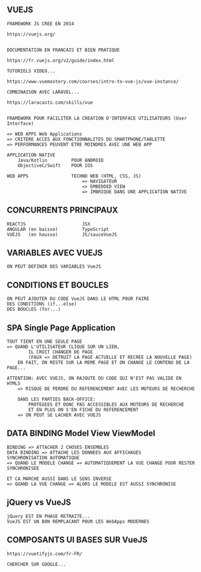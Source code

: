 ## VUEJS

    FRAMEWORK JS CREE EN 2014

    https://vuejs.org/


    DOCUMENTATION EN FRANCAIS ET BIEN PRATIQUE

    https://fr.vuejs.org/v2/guide/index.html

    TUTORIELS VIDEO...

    https://www.vuemastery.com/courses/intro-to-vue-js/vue-instance/

    COMBINAISON AVEC LARAVEL...

    https://laracasts.com/skills/vue


    FRAMEWORK POUR FACILITER LA CREATION D'INTERFACE UTILISATEURS (User Interface)

    => WEB APPS Web Applications
    => CRITERE ACCES AUX FONCTIONNALITES DU SMARTPHONE/TABLETTE
    => PERFORMANCES PEUVENT ETRE MOINDRES AVEC UNE WEB APP

    APPLICATION NATIVE
        Java/Kotlin         POUR ANDROID
        ObjectiveC/Swift    POUR IOS

    WEB APPS                TECHNO WEB (HTML, CSS, JS)  
                                => NAVIGATEUR 
                                => EMBEDDED VIEW
                                => IMBRIQUE DANS UNE APPLICATION NATIVE

## CONCURRENTS PRINCIPAUX

    REACTJS                     JSX
    ANGULAR (en baisse)         TypeScript
    VUEJS   (en hausse)         JS/sauceVueJS

## VARIABLES AVEC VUEJS

    ON PEUT DEFINIR DES VARIABLES VueJS

## CONDITIONS ET BOUCLES

    ON PEUT AJOUTER DU CODE VueJS DANS LE HTML POUR FAIRE 
    DES CONDITIONS (if...else)
    DES BOUCLES (for...)

## SPA Single Page Application

    TOUT TIENT EN UNE SEULE PAGE
    => QUAND L'UTILISATEUR CLIQUE SUR UN LIEN, 
            IL CROIT CHANGER DE PAGE
            (FAUX => DETRUIT LA PAGE ACTUELLE ET RECREE LA NOUVELLE PAGE)
        EN FAIT, ON RESTE SUR LA MEME PAGE ET ON CHANGE LE CONTENU DE LA PAGE...

    ATTENTION: AVEC VUEJS, ON RAJOUTE DU CODE QUI N'EST PAS VALIDE EN HTML5
        => RISQUE DE PERDRE DU REFERENCEMENT AVEC LES MOTEURS DE RECHERCHE

        DANS LES PARTIES BACK-OFFICE:
            PROTEGEES ET DONC PAS ACCESSIBLES AUX MOTEURS DE RECHERCHE
            ET EN PLUS ON S'EN FICHE DU REFERENCEMENT
        => ON PEUT SE LACHER AVEC VUEJS        


## DATA BINDING Model View ViewModel

    BINDING => ATTACHER 2 CHOSES ENSEMBLES
    DATA BINDING => ATTACHE LES DONNEES AUX AFFICHAGES
    SYNCHRONISATION AUTOMATIQUE
    => QUAND LE MODELE CHANGE => AUTOMATIQUEMENT LA VUE CHANGE POUR RESTER SYNCHRONISEE

    ET CA MARCHE AUSSI DANS LE SENS INVERSE
    => QUAND LA VUE CHANGE => ALORS LE MODELE EST AUSSI SYNCHRONISE


## jQuery vs VueJS

    jQuery EST EN PHASE RETRAITE...
    VueJS EST UN BON REMPLACANT POUR LES WebApps MODERNES


## COMPOSANTS UI BASES SUR VueJS

    https://vuetifyjs.com/fr-FR/

    CHERCHER SUR GOOGLE...












